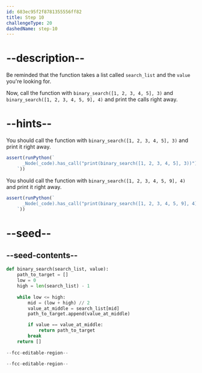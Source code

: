```yaml
---
id: 683ec95f2f8781355556ff82
title: Step 10
challengeType: 20
dashedName: step-10
---
```


# --description--

Be reminded that the function takes a list called `search_list` and the `value` you're looking for.

Now, call the function with `binary_search([1, 2, 3, 4, 5], 3)` and `binary_search([1, 2, 3, 4, 5, 9], 4)` and print the calls right away.

# --hints--

You should call the function with `binary_search([1, 2, 3, 4, 5], 3)` and print it right away.

```js
assert(runPython(`
      _Node(_code).has_call("print(binary_search([1, 2, 3, 4, 5], 3))")
    `))
```

You should call the function with `binary_search([1, 2, 3, 4, 5, 9], 4)` and print it right away.

```js
assert(runPython(`
      _Node(_code).has_call("print(binary_search([1, 2, 3, 4, 5, 9], 4))")
    `))
```

# --seed--

## --seed-contents--

```py
def binary_search(search_list, value):
    path_to_target = []
    low = 0
    high = len(search_list) - 1
    
    while low <= high:
        mid = (low + high) // 2
        value_at_middle = search_list[mid]
        path_to_target.append(value_at_middle)

        if value == value_at_middle:
            return path_to_target
        break
    return []
          
--fcc-editable-region--

--fcc-editable-region--
```
